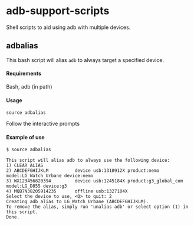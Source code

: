 # adb-support-scripts
Shell scripts to aid using adb with multiple devices.

## adbalias
This bash script will alias `adb` to always target a specified device. 

#### Requirements 
Bash, adb (in path)

#### Usage
`source adbalias`

Follow the interactive prompts

#### Example of use

```bash
$ source adbalias 
```
```
This script will alias adb to always use the following device:
1) CLEAR ALIAS
2) ABCDEFGHIJKLM          device usb:1318912X product:nemo model:LG_Watch_Urbane device:nemo
3) WX123456820394         device usb:1245184X product:g3_global_com model:LG_D855 device:g3
4) MQB7N38205914235       offline usb:1327104X
Select the device to use, <Q> to quit: 2
Creating adb alias to LG_Watch_Urbane (ABCDEFGHIJKLM).
To remove the alias, simply run 'unalias adb' or select option (1) in this script.
Done.
```
